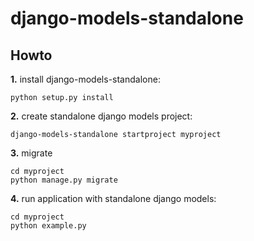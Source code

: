 # django-models-standalone 

## Howto
**1.** install django-models-standalone: 

`python setup.py install`

**2.** create standalone django models project:

`django-models-standalone startproject myproject`

**3.** migrate

```
cd myproject
python manage.py migrate
```

**4.** run application with standalone django models:

```
cd myproject
python example.py
```
